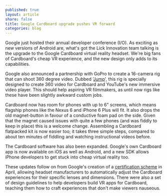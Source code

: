 ```yaml
---
published: true
layout: article
share: false
title: Google Cardboard upgrade pushes VR forward
categories: blog
---
```


Google just hosted their annual developer conference (I/O). As exciting as new versions of Android are, what's got the Lick Innovation team talking is the upgrade to the Google Cardboard virtual reality headset. We're big fans of Cardboard's cheap VR experience, and the new design only adds to its capabilities.

Google also announced a partnership with GoPro to create a 16-camera rig that can shoot 360 degree video. Dubbed '[Jump](https://www.google.com/get/cardboard/jump/)', this rig is specially designed to create 360 video for Cardboard and YouTube's new immersive video player. This should help aspiring VR filmmakers, as until now rigs like these have been slightly awkward custom jobs.

Cardboard now has room for phones with up to 6" screens, which means flagship phones like the Nexus 6 and iPhone 6 Plus will fit. It also drops the old magnet-button in favour of a conductive foam pad on the side. Given that the magnet caused issues with quite a few phones (and was fiddly to keep in place) this is a welcome change. Assembling a Cardboard flatpacked kit is now easier too; it takes three simple steps, compared to about ten minutes of fiddling and watching instructional videos before.

The Cardboard software has also been expanded. Google's own Cardboard app is now available on iOS as well as Android, and a new SDK allows iPhone developers to get stuck into cheap virtual reality too.

These updates follow on from Google's creation of a [certification scheme](http://www.theverge.com/2015/4/16/8431303/google-works-with-cardboard-announced-virtual-reality) in April, allowing headset manufacturers to automatically adjust the Cardboard experiences for their specific lenses and dimensions. There were also a set of design guidelines to help developers build VR apps for Cardboard, teaching them how to craft experiences that don't make viewers nauseous.
